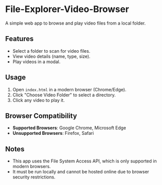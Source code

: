 # File-Explorer-Video-Browser

A simple web app to browse and play video files from a local folder.

## Features
- Select a folder to scan for video files.
- View video details (name, type, size).
- Play videos in a modal.

## Usage
1. Open `index.html` in a modern browser (Chrome/Edge).
2. Click "Choose Video Folder" to select a directory.
3. Click any video to play it.

## Browser Compatibility
- **Supported Browsers**: Google Chrome, Microsoft Edge
- **Unsupported Browsers**: Firefox, Safari

## Notes
- This app uses the File System Access API, which is only supported in modern browsers.
- It must be run locally and cannot be hosted online due to browser security restrictions.
